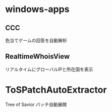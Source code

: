 # windows-apps

## CCC

色当てゲームの回答を自動解析

## RealtimeWhoisView

リアルタイムにグローバルIPと所在国を表示

# ToSPatchAutoExtractor

Tree of Savior パッチ自動展開
